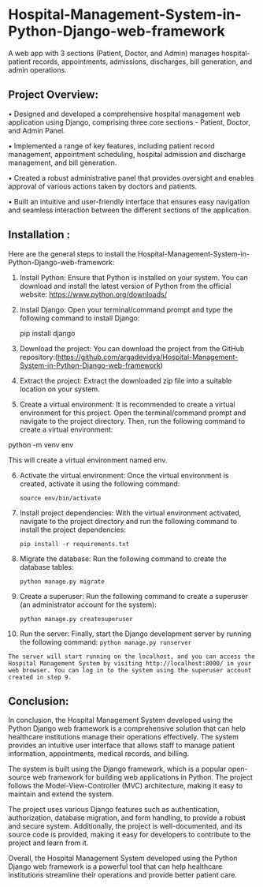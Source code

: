 # Hospital-Management-System-in-Python-Django-web-framework
A web app with 3 sections (Patient, Doctor, and Admin) manages hospital-patient records, appointments, admissions, discharges, bill generation, and admin operations.


##  Project Overview:

 •	Designed and developed a comprehensive hospital management web application using Django, comprising three core sections - Patient, Doctor, and Admin Panel.
 
 •	Implemented a range of key features, including patient record management, appointment scheduling, hospital admission and discharge management, and bill generation.
 
 •	Created a robust administrative panel that provides oversight and enables approval of various actions taken by doctors and patients.
 
 •	Built an intuitive and user-friendly interface that ensures easy navigation and seamless interaction between the different sections of the application.

##  Installation :

Here are the general steps to install the Hospital-Management-System-in-Python-Django-web-framework:

1.  Install Python: Ensure that Python is installed on your system. You can download and install the latest version of Python from the official website: https://www.python.org/downloads/

2.  Install Django: Open your terminal/command prompt and type the following command to install Django:

      pip install django

3.  Download the project: You can download the project from the GitHub repository:(https://github.com/argadevidya/Hospital-Management-System-in-Python-Django-web-framework)

4.  Extract the project: Extract the downloaded zip file into a suitable location on your system.

5.  Create a virtual environment: It is recommended to create a virtual environment for this project. Open the terminal/command prompt and navigate to the project directory. Then, run the following command to create a virtual environment:

python -m venv env

This will create a virtual environment named env.

6.  Activate the virtual environment: Once the virtual environment is created, activate it using the following command:
    ```
    source env/bin/activate
    ```
7.  Install project dependencies: With the virtual environment activated, navigate to the project directory and run the following command to install the project dependencies:
    ```
    pip install -r requirements.txt
    ```
8.  Migrate the database: Run the following command to create the database tables:
    ```
    python manage.py migrate
    ```
9.  Create a superuser: Run the following command to create a superuser (an administrator account for the system):
    ```
    python manage.py createsuperuser
    ```
    
10.  Run the server: Finally, start the Django development server by running the following command:
    ```
    python manage.py runserver
    ```
    
    The server will start running on the localhost, and you can access the Hospital Management System by visiting http://localhost:8000/ in your web browser. You can log in to the system using the superuser account created in step 9.
    
## Conclusion: 

In conclusion, the Hospital Management System developed using the Python Django web framework is a comprehensive solution that can help healthcare institutions manage their operations effectively. The system provides an intuitive user interface that allows staff to manage patient information, appointments, medical records, and billing.

The system is built using the Django framework, which is a popular open-source web framework for building web applications in Python. The project follows the Model-View-Controller (MVC) architecture, making it easy to maintain and extend the system.

The project uses various Django features such as authentication, authorization, database migration, and form handling, to provide a robust and secure system. Additionally, the project is well-documented, and its source code is provided, making it easy for developers to contribute to the project and learn from it.

Overall, the Hospital Management System developed using the Python Django web framework is a powerful tool that can help healthcare institutions streamline their operations and provide better patient care.
